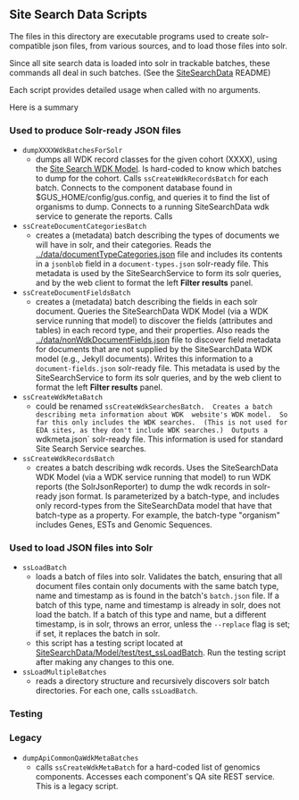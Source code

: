 ## Site Search Data Scripts
The files in this directory are executable programs used to create solr-compatible json files, from various sources, and to load those files into solr. 

Since all site search data is loaded into solr in trackable batches, these commands all deal in such batches. (See the [SiteSearchData](../../../..) README)

Each script provides detailed usage when called with no arguments.

Here is a summary

### Used to produce Solr-ready JSON files
* `dumpXXXXWdkBatchesForSolr`
  * dumps all WDK record classes for the given cohort (XXXX), using the [Site Search WDK Model](../lib/wdk).  Is hard-coded to know which batches to dump for the cohort.  Calls `ssCreateWdkRecordsBatch` for each batch.  Connects to the component database found in $GUS_HOME/config/gus.config, and queries it to find the list of organisms to dump.  Connects to a running SiteSearchData wdk service to generate the reports.  Calls 
* `ssCreateDocumentCategoriesBatch`
  * creates a (metadata) batch describing the types of documents we will have in solr, and their categories.  Reads the [../data/documentTypeCategories.json](../data/documentTypeCategories.json) file and includes its contents in a `jsonblob` field in a `document-types.json` solr-ready file.  This metadata is used by the SiteSearchService to form its solr queries, and by the web client to format the left **Filter results** panel.
* `ssCreateDocumentFieldsBatch`
  * creates a (metadata) batch describing the fields in each solr document.  Queries the SiteSearchData WDK Model (via a WDK service running that model) to discover the fields (attributes and tables) in each record type, and their properties.  Also reads the [../data/nonWdkDocumentFields.json](../data/nonWdkDocumentFields.json) file to discover field metadata for documents that are not supplied by the SiteSearchData WDK model (e.g., Jekyll documents).  Writes this information to a `document-fields.json` solr-ready file.  This metadata is used by the SiteSearchService to form its solr queries, and by the web client to format the left **Filter results** panel.
* `ssCreateWdkMetaBatch`
  * could be renamed `ssCreateWdkSearchesBatch.  Creates a batch describing meta information about WDK  website's WDK model.  So far this only includes the WDK searches.  (This is not used for EDA sites, as they don't include WDK searches.)  Outputs a `wdkmeta.json` solr-ready file.  This information is used for standard Site Search Service searches.
* `ssCreateWdkRecordsBatch`
  * creates a batch describing wdk records.  Uses the SiteSearchData WDK Model (via a WDK service running that model) to run WDK reports (the SolrJsonReporter) to dump the wdk records in solr-ready json format.  Is parameterized by a batch-type, and includes only record-types from the SiteSearchData model that have that batch-type as a property.  For example, the batch-type "organism" includes Genes, ESTs and Genomic Sequences.
  
### Used to load JSON files into Solr   
* `ssLoadBatch`
  * loads a batch of files into solr.  Validates the batch, ensuring that all document files contain only documents with the same batch type, name and timestamp as is found in the batch's `batch.json` file.  If a batch of this type, name and timestamp is already in solr, does not load the batch.  If a batch of this type and name, but a different timestamp, is in solr, throws an error, unless the `--replace` flag is set; if set, it replaces the batch in solr.
  * this script has a testing script located at [SiteSearchData/Model/test/test_ssLoadBatch](SiteSearchData/Model/test/test_ssLoadBatch). Run the testing script after making any changes to this one.
* `ssLoadMultipleBatches`
  * reads a directory structure and recursively discovers solr batch directories.  For each one, calls `ssLoadBatch`.
  
### Testing

### Legacy
* `dumpApiCommonQaWdkMetaBatches`
  * calls `ssCreateWdkMetaBatch` for a hard-coded list of genomics components.  Accesses each component's QA site REST service.  This is a legacy script.
